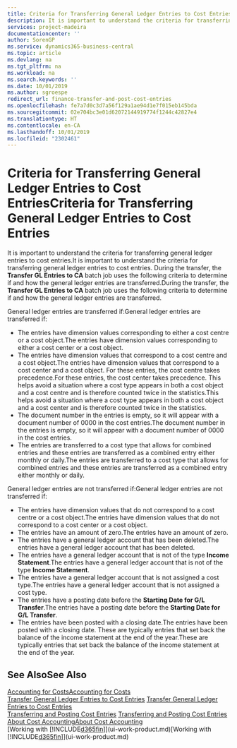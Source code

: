 ```yaml
---
title: Criteria for Transferring General Ledger Entries to Cost Entries | Microsoft Docs
description: It is important to understand the criteria for transferring general ledger entries to cost entries. During the transfer, the **Transfer GL Entries to CA** batch job uses the following criteria to determine if and how the general ledger entries are transferred.
services: project-madeira
documentationcenter: ''
author: SorenGP
ms.service: dynamics365-business-central
ms.topic: article
ms.devlang: na
ms.tgt_pltfrm: na
ms.workload: na
ms.search.keywords: ''
ms.date: 10/01/2019
ms.author: sgroespe
redirect_url: finance-transfer-and-post-cost-entries
ms.openlocfilehash: fe7a7d0c3d7a56f129a1ae94d1e7f015eb145bda
ms.sourcegitcommit: 02e704bc3e01d62072144919774f1244c42827e4
ms.translationtype: HT
ms.contentlocale: en-CA
ms.lasthandoff: 10/01/2019
ms.locfileid: "2302461"
---
```

# <a name="criteria-for-transferring-general-ledger-entries-to-cost-entries"></a><span data-ttu-id="c5535-104">Criteria for Transferring General Ledger Entries to Cost Entries</span><span class="sxs-lookup"><span data-stu-id="c5535-104">Criteria for Transferring General Ledger Entries to Cost Entries</span></span>
<span data-ttu-id="c5535-105">It is important to understand the criteria for transferring general ledger entries to cost entries.</span><span class="sxs-lookup"><span data-stu-id="c5535-105">It is important to understand the criteria for transferring general ledger entries to cost entries.</span></span> <span data-ttu-id="c5535-106">During the transfer, the **Transfer GL Entries to CA** batch job uses the following criteria to determine if and how the general ledger entries are transferred.</span><span class="sxs-lookup"><span data-stu-id="c5535-106">During the transfer, the **Transfer GL Entries to CA** batch job uses the following criteria to determine if and how the general ledger entries are transferred.</span></span>  

<span data-ttu-id="c5535-107">General ledger entries are transferred if:</span><span class="sxs-lookup"><span data-stu-id="c5535-107">General ledger entries are transferred if:</span></span>  

-   <span data-ttu-id="c5535-108">The entries have dimension values corresponding to either a cost centre or a cost object.</span><span class="sxs-lookup"><span data-stu-id="c5535-108">The entries have dimension values corresponding to either a cost center or a cost object.</span></span>  
-   <span data-ttu-id="c5535-109">The entries have dimension values that correspond to a cost centre and a cost object.</span><span class="sxs-lookup"><span data-stu-id="c5535-109">The entries have dimension values that correspond to a cost center and a cost object.</span></span> <span data-ttu-id="c5535-110">For these entries, the cost centre takes precedence.</span><span class="sxs-lookup"><span data-stu-id="c5535-110">For these entries, the cost center takes precedence.</span></span> <span data-ttu-id="c5535-111">This helps avoid a situation where a cost type appears in both a cost object and a cost centre and is therefore counted twice in the statistics.</span><span class="sxs-lookup"><span data-stu-id="c5535-111">This helps avoid a situation where a cost type appears in both a cost object and a cost center and is therefore counted twice in the statistics.</span></span>  
-   <span data-ttu-id="c5535-112">The document number in the entries is empty, so it will appear with a document number of 0000 in the cost entries.</span><span class="sxs-lookup"><span data-stu-id="c5535-112">The document number in the entries is empty, so it will appear with a document number of 0000 in the cost entries.</span></span>  
-   <span data-ttu-id="c5535-113">The entries are transferred to a cost type that allows for combined entries and these entries are transferred as a combined entry either monthly or daily.</span><span class="sxs-lookup"><span data-stu-id="c5535-113">The entries are transferred to a cost type that allows for combined entries and these entries are transferred as a combined entry either monthly or daily.</span></span>  

<span data-ttu-id="c5535-114">General ledger entries are not transferred if:</span><span class="sxs-lookup"><span data-stu-id="c5535-114">General ledger entries are not transferred if:</span></span>  

-   <span data-ttu-id="c5535-115">The entries have dimension values that do not correspond to a cost centre or a cost object.</span><span class="sxs-lookup"><span data-stu-id="c5535-115">The entries have dimension values that do not correspond to a cost center or a cost object.</span></span>  
-   <span data-ttu-id="c5535-116">The entries have an amount of zero.</span><span class="sxs-lookup"><span data-stu-id="c5535-116">The entries have an amount of zero.</span></span>  
-   <span data-ttu-id="c5535-117">The entries have a general ledger account that has been deleted.</span><span class="sxs-lookup"><span data-stu-id="c5535-117">The entries have a general ledger account that has been deleted.</span></span>  
-   <span data-ttu-id="c5535-118">The entries have a general ledger account that is not of the type **Income Statement**.</span><span class="sxs-lookup"><span data-stu-id="c5535-118">The entries have a general ledger account that is not of the type **Income Statement**.</span></span>  
-   <span data-ttu-id="c5535-119">The entries have a general ledger account that is not assigned a cost type.</span><span class="sxs-lookup"><span data-stu-id="c5535-119">The entries have a general ledger account that is not assigned a cost type.</span></span>  
-   <span data-ttu-id="c5535-120">The entries have a posting date before the **Starting Date for G/L Transfer**.</span><span class="sxs-lookup"><span data-stu-id="c5535-120">The entries have a posting date before the **Starting Date for G/L Transfer**.</span></span>  
-   <span data-ttu-id="c5535-121">The entries have been posted with a closing date.</span><span class="sxs-lookup"><span data-stu-id="c5535-121">The entries have been posted with a closing date.</span></span> <span data-ttu-id="c5535-122">These are typically entries that set back the balance of the income statement at the end of the year.</span><span class="sxs-lookup"><span data-stu-id="c5535-122">These are typically entries that set back the balance of the income statement at the end of the year.</span></span>  

## <a name="see-also"></a><span data-ttu-id="c5535-123">See Also</span><span class="sxs-lookup"><span data-stu-id="c5535-123">See Also</span></span>  
[<span data-ttu-id="c5535-124">Accounting for Costs</span><span class="sxs-lookup"><span data-stu-id="c5535-124">Accounting for Costs</span></span>](finance-manage-cost-accounting.md)  
 <span data-ttu-id="c5535-125">[Transfer General Ledger Entries to Cost Entries](finance-how-to-transfer-general-ledger-entries-to-cost-entries.md) </span><span class="sxs-lookup"><span data-stu-id="c5535-125">[Transfer General Ledger Entries to Cost Entries](finance-how-to-transfer-general-ledger-entries-to-cost-entries.md) </span></span>  
 <span data-ttu-id="c5535-126">[Transferring and Posting Cost Entries](finance-transfer-and-post-cost-entries.md) </span><span class="sxs-lookup"><span data-stu-id="c5535-126">[Transferring and Posting Cost Entries](finance-transfer-and-post-cost-entries.md) </span></span>  
 [<span data-ttu-id="c5535-127">About Cost Accounting</span><span class="sxs-lookup"><span data-stu-id="c5535-127">About Cost Accounting</span></span>](finance-about-cost-accounting.md)  
 <span data-ttu-id="c5535-128">[Working with [!INCLUDE[d365fin](includes/d365fin_md.md)]](ui-work-product.md)</span><span class="sxs-lookup"><span data-stu-id="c5535-128">[Working with [!INCLUDE[d365fin](includes/d365fin_md.md)]](ui-work-product.md)</span></span>
